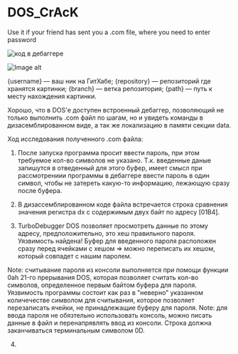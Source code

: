 # DOS_CrAcK
Use it if your friend has sent you a .com file, where you need to enter password


![код в дебаггере](https://github.com/jon/coolproject/raw/master/image/image.png)

![Image alt](https://github.com/{username}/{repository}/raw/{branch}/{path}/image.png)

{username} — ваш ник на ГитХабе;
{repository} — репозиторий где хранятся картинки;
{branch} — ветка репозитория;
{path} — путь к месту нахождения картинки.


Хорошо, что в DOS'е доступен встроенный дебаггер, позволяющий не только выполнить .com файл по шагам, но и увидеть команды в дизасемблированном виде, а так же локализацию в памяти секции data.

Ход исследования полученного .com файла: 
  1. После запуска программа просит ввести пароль, при этом требуемое кол-во символов не указано. Т.к. введенные даные запишутся в отведенный для этого буфер, имеет смысл при рассмотрениии программы в дебаггере ввести пароль в один символ, чтобы не затереть какую-то информацию, лежающую сразу после буфера.
  
  2. В дизассемблированном коде файла встречается строка сравнения значения регистра dx с содержимым двух байт по адресу [01B4].
  
  3. TurboDebugger DOS позволяет просмотреть данные по этому адресу, предположительно, это хеш правильного пароля. Уязвимость найдена! Буфер для введенного пароля расположен сразу перед ячейками с хешом => можно переписать их хешом, который совпадет с нашим паролем. 
  
  Note: считывание пароля из консоли выполняется при помощи функции 0ah 21-го прерывания DOS, которая позволяет считать кол-во символов, определенное первым байтом буфера для пароля. Уязвимость программы состоит как раз в "неверно" указанном количечестве символом для считывания, которое позволяет перезаписать ячейки, не принадлежащие буферу для пароля.
  Note: для ввода пароля не обязтельно использовать консоль, можно писать данные в файл и перенапрявлять ввод из консоли. Строка должна заканчиваться терминальным символом 0D.
  
  4. 
